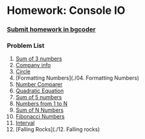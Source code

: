 Homework: Console IO
====================

### [Submit homework in bgcoder](http://bgcoder.com/Contests/311/CSharp-Fundamentals-04-Console-Input-and-Output)

### Problem List

1. [Sum of 3 numbers](https://github.com/de3ka/TelerikAcademy/blob/master/Telerik%20-%20CSharp%20Basics%20-%20Homeworks/04.%20Console-In-and-Out/Console-In-And-Out/Sum-Of-3-Numbers/README.md)
1. [Company info](https://github.com/de3ka/TelerikAcademy/blob/master/Telerik%20-%20CSharp%20Basics%20-%20Homeworks/04.%20Console-In-and-Out/Console-In-And-Out/Company-Info/README.md)
1. [Circle](https://github.com/de3ka/TelerikAcademy/blob/master/Telerik%20-%20CSharp%20Basics%20-%20Homeworks/04.%20Console-In-and-Out/Console-In-And-Out/Circle/README.md)
1. [Formatting Numbers](./04. Formatting Numbers)
1. [Number Comparer](https://github.com/de3ka/TelerikAcademy/blob/master/Telerik%20-%20CSharp%20Basics%20-%20Homeworks/04.%20Console-In-and-Out/Console-In-And-Out/Numbers-Comparer/README.md)
1. [Quadratic Equation](https://github.com/de3ka/TelerikAcademy/blob/master/Telerik%20-%20CSharp%20Basics%20-%20Homeworks/04.%20Console-In-and-Out/Console-In-And-Out/Quadratic-Equation/README.md)
1. [Sum of 5 numbers](https://github.com/de3ka/TelerikAcademy/blob/master/Telerik%20-%20CSharp%20Basics%20-%20Homeworks/04.%20Console-In-and-Out/Console-In-And-Out/Sum-Of-5-Numbers/README.md)
1. [Numbers from 1 to N](https://github.com/de3ka/TelerikAcademy/blob/master/Telerik%20-%20CSharp%20Basics%20-%20Homeworks/04.%20Console-In-and-Out/Console-In-And-Out/Numbers-From-1-To-N/README.md)
1. [Sum of N Numbers](https://github.com/de3ka/TelerikAcademy/blob/master/Telerik%20-%20CSharp%20Basics%20-%20Homeworks/04.%20Console-In-and-Out/Console-In-And-Out/Sum-Of-N-Numbers/README.md)
1. [Fibonacci Numbers](https://github.com/de3ka/TelerikAcademy/blob/master/Telerik%20-%20CSharp%20Basics%20-%20Homeworks/04.%20Console-In-and-Out/Console-In-And-Out/Fibonacci-Numbers/README.md)
1. [Interval](https://github.com/de3ka/TelerikAcademy/blob/master/Telerik%20-%20CSharp%20Basics%20-%20Homeworks/04.%20Console-In-and-Out/Console-In-And-Out/Interval/README.md)
1. [Falling Rocks](./12. Falling rocks)

